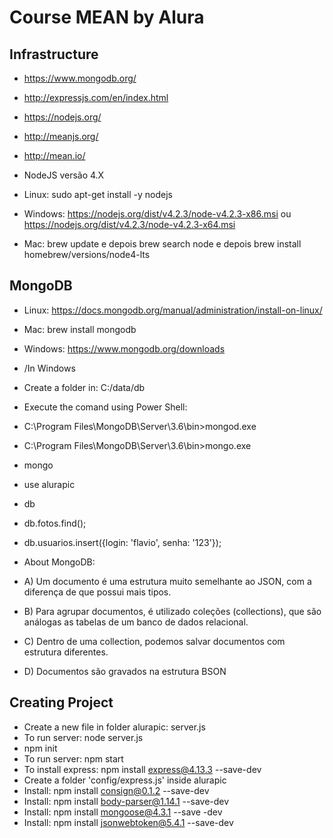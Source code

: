 # Course MEAN by Alura


## Infrastructure

* https://www.mongodb.org/
* http://expressjs.com/en/index.html
* https://nodejs.org/
* http://meanjs.org/
* http://mean.io/


* NodeJS versão 4.X
* Linux: sudo apt-get install -y nodejs
* Windows: https://nodejs.org/dist/v4.2.3/node-v4.2.3-x86.msi ou https://nodejs.org/dist/v4.2.3/node-v4.2.3-x64.msi
* Mac: brew update e depois brew search node e depois brew install homebrew/versions/node4-lts

## MongoDB
* Linux: https://docs.mongodb.org/manual/administration/install-on-linux/
* Mac: brew install mongodb
* Windows: https://www.mongodb.org/downloads

* /In Windows
* Create a folder in: C:/data/db
* Execute the comand using Power Shell: 
* C:\Program Files\MongoDB\Server\3.6\bin>mongod.exe
* C:\Program Files\MongoDB\Server\3.6\bin>mongo.exe
* mongo
* use alurapic
* db 
* db.fotos.find();
* db.usuarios.insert({login: 'flavio', senha: '123'});

* About MongoDB:
* A) Um documento é uma estrutura muito semelhante ao JSON, com a diferença de que possui mais tipos.
* B) Para agrupar documentos, é utilizado coleções (collections), que são análogas as tabelas de um banco de dados relacional.
* C) Dentro de uma collection, podemos salvar documentos com estrutura diferentes.
* D) Documentos são gravados na estrutura BSON

## Creating Project 
* Create a new file in folder alurapic: server.js
* To run server: node server.js
* npm init
* To run server: npm start
* To install express: npm install express@4.13.3 --save-dev
* Create a folder 'config/express.js' inside alurapic
* Install: npm install consign@0.1.2 --save-dev
* Install: npm install body-parser@1.14.1 --save-dev
* Install: npm install mongoose@4.3.1 --save -dev
* Install: npm install jsonwebtoken@5.4.1 --save-dev


